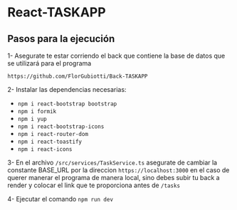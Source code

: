 # React-TASKAPP

## Pasos para la ejecución 

1- Asegurate te estar corriendo el back que contiene la base de datos que se utilizará para el programa 
```
https://github.com/FlorGubiotti/Back-TASKAPP
```
2- Instalar las dependencias necesarias: 

- `npm i react-bootstrap bootstrap`
- `npm i formik`
- `npm i yup`
- `npm i react-bootstrap-icons`
- `npm i react-router-dom`
- `npm i react-toastify`
- `npm i react-icons`

3- En el archivo `/src/services/TaskService.ts` asegurate de cambiar la constante BASE_URL por la direccion `https://localhost:3000` en el caso de querer manerar el programa de manera local, sino debes subir tu back a render y colocar el link que te proporciona antes de `/tasks`

4- Ejecutar el comando ```npm run dev```
